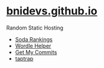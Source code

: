 # [bnidevs.github.io](https://bnidevs.github.io)
Random Static Hosting

- [Soda Rankings](https://bnidevs.github.io/sodas)
- [Wordle Helper](https://bnidevs.github.io/wordle)
- [Get My Commits](https://bnidevs.github.io/get-my-commits)
- [taptrap](https://bnidevs.github.io/taptrap)
